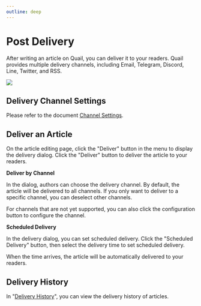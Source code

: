 ```yaml
---
outline: deep
---
```


# Post Delivery

After writing an article on Quail, you can deliver it to your readers. Quail provides multiple delivery channels, including Email, Telegram, Discord, Line, Twitter, and RSS.

![](https://static.quail.ink/media/1gku5k35.webp)

## Delivery Channel Settings

Please refer to the document [Channel Settings](./channel-settings).

## Deliver an Article

On the article editing page, click the "Deliver" button in the menu to display the delivery dialog. Click the "Deliver" button to deliver the article to your readers.

**Deliver by Channel**

In the dialog, authors can choose the delivery channel. By default, the article will be delivered to all channels. If you only want to deliver to a specific channel, you can deselect other channels.

For channels that are not yet supported, you can also click the configuration button to configure the channel.

**Scheduled Delivery**

In the delivery dialog, you can set scheduled delivery. Click the "Scheduled Delivery" button, then select the delivery time to set scheduled delivery.

When the time arrives, the article will be automatically delivered to your readers.

## Delivery History

In "[Delivery History](https://quail.ink/dashboard/delivery)", you can view the delivery history of articles.
